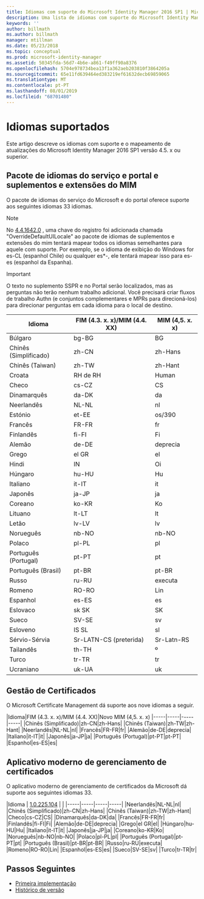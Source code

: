 ```yaml
---
title: Idiomas com suporte do Microsoft Identity Manager 2016 SP1 | Microsoft Docs
description: Uma lista de idiomas com suporte do Microsoft Identity Manager 2016 SP1.
keywords: ''
author: billmath
ms.author: billmath
manager: mtillman
ms.date: 05/23/2018
ms.topic: conceptual
ms.prod: microsoft-identity-manager
ms.assetid: 50345fda-56d7-4b6e-a861-f49ff90a8376
ms.openlocfilehash: 5704e978734bea13f1a362aeb203810f3864205a
ms.sourcegitcommit: 65e11fd639464ed383219ef61632decb69859065
ms.translationtype: MT
ms.contentlocale: pt-PT
ms.lasthandoff: 08/01/2019
ms.locfileid: "68701480"
---
```

# <a name="supported-languages"></a>Idiomas suportados

Este artigo descreve os idiomas com suporte e o mapeamento de atualizações do Microsoft Identity Manager 2016 SP1 versão 4.5. x ou superior.

## <a name="mim-service-and-portal-and-add-ins-and-extensions-language-pack"></a>Pacote de idiomas do serviço e portal e suplementos e extensões do MIM 

O pacote de idiomas do serviço do Microsoft e do portal oferece suporte aos seguintes idiomas 33 idiomas.  

> [!NOTE]
> No [4.4.1642.0](https://support.microsoft.com/en-us/help/4021562/hotfix-rollup-package-build-4-4-1642-0-is-available-for-microsoft) , uma chave do registro foi adicionada chamada "OverrideDefaultUILocale" ao pacote de idiomas de suplementos e extensões do mim tentará mapear todos os idiomas semelhantes para aquele com suporte. Por exemplo, se o idioma de exibição do Windows for es-CL (espanhol Chile) ou qualquer es\*-, ele tentará mapear isso para es-es (espanhol da Espanha).

> [!IMPORTANT]
> O texto no suplemento SSPR e no Portal serão localizados, mas as perguntas não terão nenhum trabalho adicional. Você precisará criar fluxos de trabalho Authn (e conjuntos complementares e MPRs para direcioná-los) para direcionar perguntas em cada idioma para o local de destino.

|       Idioma        | FIM (4.3. x. x)/MIM (4.4. XX) | MIM (4,5. x. x) |
|-----------------------|--------------------------|--------------|
|       Búlgaro       |          bg-BG           |      BG      |
| Chinês (Simplificado)  |          zh-CN           |   zh-Hans    |
|   Chinês (Taiwan)    |          zh-TW           |   zh-Hant    |
|       Croata        |          RH de RH           |      Human      |
|         Checo         |          cs-CZ           |      CS      |
|        Dinamarquês         |          da-DK           |      da      |
|         Neerlandês         |          NL-NL           |      nl      |
|       Estónio        |          et-EE           |      os/390      |
|        Francês         |          FR-FR           |      fr      |
|        Finlandês        |          fi-FI           |      Fi      |
|        Alemão         |          de-DE           |      deprecia      |
|         Grego         |          el GR           |      el      |
|         Hindi         |          IN           |      Oi      |
|       Húngaro       |          hu-HU           |      Hu      |
|        Italiano        |          it-IT           |      it      |
|       Japonês        |          ja-JP           |      ja      |
|        Coreano         |          ko-KR           |      Ko      |
|      Lituano       |          lt-LT           |      lt      |
|        Letão        |          lv-LV           |      lv      |
|       Norueguês       |          nb-NO           |    nb-NO     |
|        Polaco         |          pl-PL           |      pl      |
| Português (Portugal) |          pt-PT           |      pt      |
|  Português (Brasil)  |          pt-BR           |    pt-BR     |
|        Russo        |          ru-RU           |      executa      |
|       Romeno        |          RO-RO           |      Lin      |
|        Espanhol        |          es-ES           |      es      |
|        Eslovaco         |          sk SK           |      SK      |
|        Sueco        |          SV-SE           |      sv      |
|       Esloveno       |          IS SL           |      sl      |
|   Sérvio-Sérvia    |  Sr-LATN-CS (preterida)  |  Sr-Latn-RS  |
|         Tailandês          |          th-TH           |      º      |
|        Turco        |          tr-TR           |      tr      |
|       Ucraniano       |          uk-UA           |      uk      |

## <a name="certificate-management"></a>Gestão de Certificados 
O Microsoft Certificate Management dá suporte aos nove idiomas a seguir. 

|Idioma|FIM (4.3. x. x)/MIM (4.4. XX)|Novo MIM (4,5. x. x)
|-----|-----|-----|-----|
|Chinês (Simplificado)|zh-CN|zh-Hans|
|Chinês (Taiwan)|zh-TW|zh-Hant|
|Neerlandês|NL-NL|nl|
|Francês|FR-FR|fr|
|Alemão|de-DE|deprecia|
|Italiano|it-IT|it|
|Japonês|ja-JP|ja|
|Português (Portugal)|pt-PT|pt-PT|
|Espanhol|es-ES|es|

## <a name="certificate-management-modern-application"></a>Aplicativo moderno de gerenciamento de certificados  
O aplicativo moderno de gerenciamento de certificados da Microsoft dá suporte aos seguintes idiomas 33. 

|Idioma | [1.0.225.104](https://www.microsoft.com/en-us/download/details.aspx?id=54954) | |
|-----|-----|-----|-----|
|Neerlandês|NL-NL|nl|
|Chinês (Simplificado)|zh-CN|zh-Hans|
|Chinês (Taiwan)|zh-TW|zh-Hant|
|Checo|cs-CZ|CS|
|Dinamarquês|da-DK|da|
|Francês|FR-FR|fr|
|Finlandês|fi-FI|Fi|
|Alemão|de-DE|deprecia|
|Grego|el GR|el|
|Húngaro|hu-HU|Hu|
|Italiano|it-IT|it|
|Japonês|ja-JP|ja|
|Coreano|ko-KR|Ko|
|Norueguês|nb-NO|nb-NO|
|Polaco|pl-PL|pl|
|Português (Portugal)|pt-PT|pt|
|Português (Brasil)|pt-BR|pt-BR|
|Russo|ru-RU|executa|
|Romeno|RO-RO|Lin|
|Espanhol|es-ES|es|
|Sueco|SV-SE|sv|
|Turco|tr-TR|tr|

## <a name="next-steps"></a>Passos Seguintes

- [Primeira implementação](microsoft-identity-manager-deploy.md)
- [Histórico de versão](reference/version-history.md)
